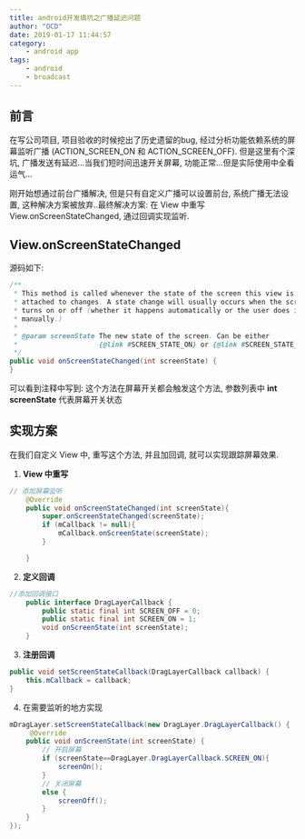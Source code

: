 ```yaml
---
title: android开发填坑之广播延迟问题
author: "OCD"
date: 2019-01-17 11:44:57
category:
    - android app
tags:
    - android
    - broadcast
---
```

## 前言

在写公司项目, 项目验收的时候挖出了历史遗留的bug, 经过分析功能依赖系统的屏幕监听广播 (ACTION_SCREEN_ON 和 ACTION_SCREEN_OFF). 但是这里有个深坑, 广播发送有延迟...当我们短时间迅速开关屏幕, 功能正常...但是实际使用中全看运气...

刚开始想通过前台广播解决, 但是只有自定义广播可以设置前台, 系统广播无法设置, 这种解决方案被放弃..最终解决方案: 在 View 中重写 View.onScreenStateChanged, 通过回调实现监听.

## View.onScreenStateChanged

源码如下:

``` java
/**
 * This method is called whenever the state of the screen this view is
 * attached to changes. A state change will usually occurs when the screen
 * turns on or off (whether it happens automatically or the user does it
 * manually.)
 *
 * @param screenState The new state of the screen. Can be either
 *                    {@link #SCREEN_STATE_ON} or {@link #SCREEN_STATE_OFF}
 */
public void onScreenStateChanged(int screenState) {
}
```

可以看到注释中写到: 这个方法在屏幕开关都会触发这个方法, 参数列表中 __int screenState__ 代表屏幕开关状态


## 实现方案

在我们自定义 View 中, 重写这个方法, 并且加回调, 就可以实现跟踪屏幕效果.

1. __View 中重写__

``` java
// 添加屏幕监听
    @Override
    public void onScreenStateChanged(int screenState){
        super.onScreenStateChanged(screenState);
        if (mCallback != null){
            mCallback.onScreenState(screenState);
        }

    }
```

2. __定义回调__

``` java
//添加回调接口
    public interface DragLayerCallback {
        public static final int SCREEN_OFF = 0;
        public static final int SCREEN_ON = 1;
        void onScreenState(int screenState);
    }
```

3. __注册回调__

``` java
public void setScreenStateCallback(DragLayerCallback callback) {
    this.mCallback = callback;
}
```

4. 在需要监听的地方实现

``` java
mDragLayer.setScreenStateCallback(new DragLayer.DragLayerCallback() {
     @Override
    public void onScreenState(int screenState) {
        // 开启屏幕
        if (screenState==DragLayer.DragLayerCallback.SCREEN_ON){
            screenOn();
        }
        // 关闭屏幕
        else {
            screenOff();
        }
    }
});
```